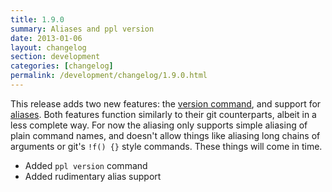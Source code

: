 ```yaml
---
title: 1.9.0
summary: Aliases and ppl version
date: 2013-01-06
layout: changelog
section: development
categories: [changelog]
permalink: /development/changelog/1.9.0.html
---
```


This release adds two new features: the [version
command](/documentation/commands/version), and support for
[aliases](/documentation/configuration/alias). Both features function similarly
to their git counterparts, albeit in a less complete way. For now the aliasing
only supports simple aliasing of plain command names, and doesn't allow things
like aliasing long chains of arguments or git's `!f() {}` style commands. These
things will come in time.

* Added `ppl version` command
* Added rudimentary alias support
